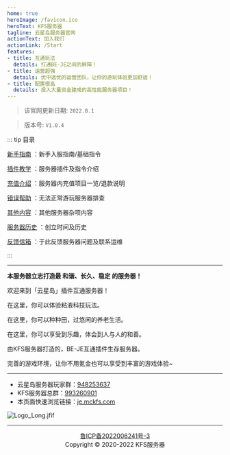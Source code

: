 ```yaml
---
home: true
heroImage: /favicon.ico
heroText: KFS服务器
tagline: 云星岛服务器官网
actionText: 加入我们
actionLink: /Start
features:
- title: 互通玩法
  details: 打通BE-JE之间的屏障！
- title: 运营超强
  details: 优中选优的运营团队，让你的游玩体验更加舒适！
- title: 配置很高
  details: 投入大量资金建成的高性能服务器项目！
---
```

>该官网更新日期: ` 2022.8.1 ` 

>版本号: ` V1.0.4 `

::: tip 目录

[新手指南](/Start.md) ：新手入服指南/基础指令

[插件教学](/Help.md) ：服务器插件及指令介绍

[充值介绍](/Pay.md) ：服务器内充值项目一览/退款说明

[错误帮助](/Earrorhelp.md) ：无法正常游玩服务器排查

[其他内容](/Other.md) ：其他服务器杂项内容

[服务器历史](/History.md) ：创立时间及历史

[反馈信箱](/Email.md) ：于此反馈服务器问题及联系运维

:::

- - -
**本服务器立志打造最 和谐、长久、稳定 的服务器！**

欢迎来到「云星岛」插件互通服务器！

在这里，你可以体验粘液科技玩法。

在这里，你可以种种田，过悠闲的养老生活。

在这里，你可以享受到乐趣，体会到人与人的和善。

由KFS服务器打造的，BE-JE互通插件生存服务器。

完善的游戏环境，让你不用氪金也可以享受到丰富的游戏体验~

- - -
* 云星岛服务器玩家群：[948253637](https://jq.qq.com/?_wv=1027&k=Xo5lnMB5)
* KFS服务器总群：[993260901](https://jq.qq.com/?_wv=1027&k=mS9tw9Gi)
* 本页面快速浏览链接：[je.mckfs.com](https://je.mckfs.com)

![Logo_Long.jfif](/img/Logo_Long.jfif)

- - -

<div align="center"><a href="https://beian.miit.gov.cn">鲁ICP备2022006241号-3</a></div>
<div align="center">Copyright © 2020-2022 KFS服务器</div>